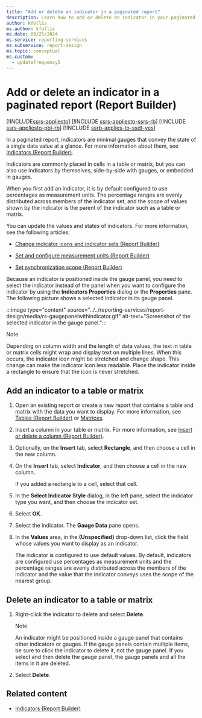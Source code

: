 ```yaml
---
title: "Add or delete an indicator in a paginated report"
description: Learn how to add or delete an indicator in your paginated reports to convey the state of a single data value in Report Builder.
author: kfollis
ms.author: kfollis
ms.date: 09/25/2024
ms.service: reporting-services
ms.subservice: report-design
ms.topic: conceptual
ms.custom:
  - updatefrequency5
---
```

# Add or delete an indicator in a paginated report (Report Builder)

[!INCLUDE[ssrs-appliesto](../../includes/ssrs-appliesto.md)] [!INCLUDE [ssrs-appliesto-ssrs-rb](../../includes/ssrs-appliesto-ssrs-rb.md)] [!INCLUDE [ssrs-appliesto-pbi-rb](../../includes/ssrs-appliesto-pbi-rb.md)] [!INCLUDE [ssrb-applies-to-ssdt-yes](../../includes/ssrb-applies-to-ssdt-yes.md)]

  In a paginated report, indicators are minimal gauges that convey the state of a single data value at a glance. For more information about them, see [Indicators &#40;Report Builder&#41;](../../reporting-services/report-design/indicators-report-builder-and-ssrs.md).  
  
 Indicators are commonly placed in cells in a table or matrix, but you can also use indicators by themselves, side-by-side with gauges, or embedded in gauges.  
  
 When you first add an indicator, it is by default configured to use percentages as measurement units. The percentage ranges are evenly distributed across members of the indicator set, and the scope of values shown by the indicator is the parent of the indicator such as a table or matrix.  
  
 You can update the values and states of indicators. For more information, see the following articles:  
  
-   [Change indicator icons and indicator sets &#40;Report Builder&#41;](../../reporting-services/report-design/change-indicator-icons-and-indicator-sets-report-builder-and-ssrs.md)  
  
-   [Set and configure measurement units &#40;Report Builder&#41;](../../reporting-services/report-design/set-and-configure-measurement-units-report-builder-and-ssrs.md)  
  
-   [Set synchronization scope &#40;Report Builder&#41;](../../reporting-services/report-design/set-synchronization-scope-report-builder-and-ssrs.md)  
  
 Because an indicator is positioned inside the gauge panel, you need to select the indicator instead of the panel when you want to configure the indicator by using the **Indicators Properties** dialog or the **Properties** pane. The following picture shows a selected indicator in its gauge panel.  
  
 :::image type="content" source="../../reporting-services/report-design/media/rs-gaugepanelwithindicator.gif" alt-text="Screenshot of the selected indicator in the gauge panel.":::
  
  
> [!NOTE]  
>  Depending on column width and the length of data values, the text in table or matrix cells might wrap and display text on multiple lines. When this occurs, the indicator icon might be stretched and change shape. This change can make the indicator icon less readable. Place the indicator inside a rectangle to ensure that the icon is never stretched.  
  
## Add an indicator to a table or matrix  
  
1.  Open an existing report or create a new report that contains a table and matrix with the data you want to display. For more information, see [Tables &#40;Report Builder&#41;](../../reporting-services/report-design/tables-report-builder-and-ssrs.md) or [Matrices](../../reporting-services/report-design/create-a-matrix-report-builder-and-ssrs.md).  
  
1.  Insert a column in your table or matrix. For more information, see [Insert or delete a column &#40;Report Builder&#41;](../../reporting-services/report-design/insert-or-delete-a-column-report-builder-and-ssrs.md).  
  
1.  Optionally, on the **Insert** tab, select **Rectangle**, and then choose a cell in the new column.  
  
1.  On the **Insert** tab, select **Indicator**, and then choose a cell in the new column.  
  
     If you added a rectangle to a cell, select that cell.  
  
1.  In the **Select Indicator Style** dialog, in the left pane, select the indicator type you want, and then choose the indicator set.  
  
1.  Select **OK**.  
  
1.  Select the indicator. The **Gauge Data** pane opens.  
  
1.  In the **Values** area, in the **(Unspecified)** drop-down list, click the field whose values you want to display as an indicator.  
  
     The indicator is configured to use default values. By default, indicators are configured use percentages as measurement units and the percentage ranges are evenly distributed across the members of the indicator and the value that the indicator conveys uses the scope of the nearest group.  
  
## Delete an indicator to a table or matrix  
  
1.  Right-click the indicator to delete and select **Delete**.  
  
    > [!NOTE]  
    >  An indicator might be positioned inside a gauge panel that contains other indicators or gauges. If the gauge panels contain multiple items, be sure to click the indicator to delete it, not the gauge panel. If you select and then delete the gauge panel, the gauge panels and all the items in it are deleted.  
  
1.  Select **Delete**.  
  
## Related content

- [Indicators &#40;Report Builder&#41;](../../reporting-services/report-design/indicators-report-builder-and-ssrs.md)

